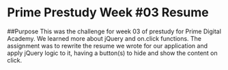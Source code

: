 # Prime Prestudy Week #03 Resume

##Purpose
This was the challenge for week 03 of prestudy for Prime Digital Academy. We learned more about jQuery and on.click functions.  The assignment was to rewrite the resume we wrote for our application and apply jQuery logic to it, having a button(s) to hide and show the content on click.

